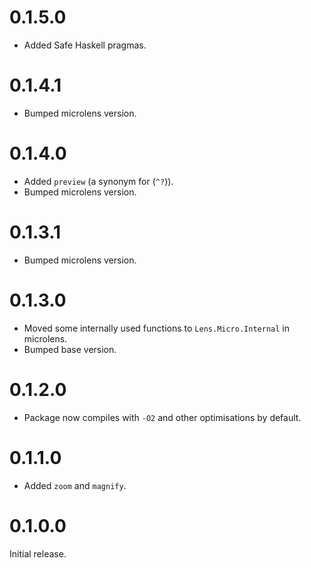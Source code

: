 # 0.1.5.0

* Added Safe Haskell pragmas.

# 0.1.4.1

* Bumped microlens version.

# 0.1.4.0

* Added `preview` (a synonym for (`^?`)).
* Bumped microlens version.

# 0.1.3.1

* Bumped microlens version.

# 0.1.3.0

* Moved some internally used functions to `Lens.Micro.Internal` in microlens.
* Bumped base version.

# 0.1.2.0

* Package now compiles with `-O2` and other optimisations by default.

# 0.1.1.0

* Added `zoom` and `magnify`.

# 0.1.0.0

Initial release.
